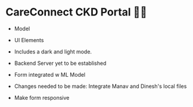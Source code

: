 # CareConnect CKD Portal 🧑‍⚕️



- Model
- UI Elements
- Includes a dark and light mode.
- Backend Server yet to be established
- Form integrated w ML Model

- Changes needed to be made: Integrate Manav and Dinesh's local files
- Make form responsive


